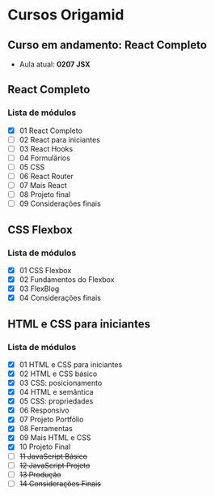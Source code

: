 # Cursos Origamid

## Curso em andamento: React Completo

- Aula atual: **0207 JSX**

## React Completo

### Lista de módulos

- [x] 01 React Completo
- [ ] 02 React para iniciantes
- [ ] 03 React Hooks
- [ ] 04 Formulários
- [ ] 05 CSS
- [ ] 06 React Router
- [ ] 07 Mais React
- [ ] 08 Projeto final
- [ ] 09 Considerações finais

## CSS Flexbox

### Lista de módulos

- [x] 01 CSS Flexbox
- [x] 02 Fundamentos do Flexbox
- [x] 03 FlexBlog
- [x] 04 Considerações finais

## HTML e CSS para iniciantes

### Lista de módulos

- [x] 01 HTML e CSS para iniciantes
- [x] 02 HTML e CSS básico
- [x] 03 CSS: posicionamento
- [x] 04 HTML e semântica
- [x] 05 CSS: propriedades
- [x] 06 Responsivo
- [x] 07 Projeto Portfólio
- [x] 08 Ferramentas
- [x] 09 Mais HTML e CSS
- [x] 10 Projeto Final
- [ ] ~~11 JavaScript Básico~~
- [ ] ~~12 JavaScript Projeto~~
- [ ] ~~13 Produção~~
- [ ] ~~14 Considerações Finais~~
